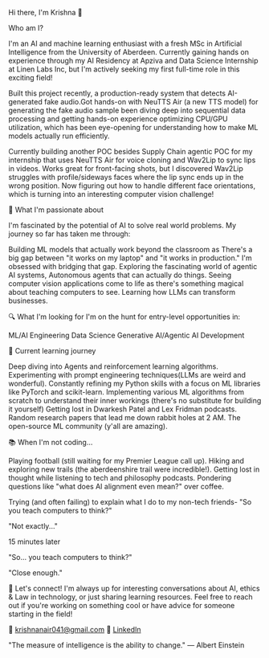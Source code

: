 Hi there, I'm Krishna 👋

Who am I?

I'm an AI and machine learning enthusiast with a fresh MSc in Artificial Intelligence from the University of Aberdeen. Currently gaining hands on experience through my AI Residency at Apziva and Data Science Internship at Linen Labs Inc, but I'm actively seeking my first full-time role in this exciting field!

Built this project recently, a production-ready system that detects AI-generated fake audio.Got hands-on with NeuTTS Air (a new TTS model) for generating the fake audio sample been diving deep into sequential data processing and getting hands-on experience optimizing CPU/GPU utilization, which has been eye-opening for understanding how to make ML models actually run efficiently.

Currently building another POC besides Supply Chain agentic POC for my internship that uses NeuTTS Air for voice cloning and Wav2Lip to sync lips in videos. Works great for front-facing shots, but I discovered Wav2Lip struggles with profile/sideways faces where the lip sync ends up in the wrong position. Now figuring out how to handle different face orientations, which is turning into an interesting computer vision challenge!

🚀 What I'm passionate about

I'm fascinated by the potential of AI to solve real world problems. My journey so far has taken me through:

Building ML models that actually work beyond the classroom as There's a big gap between "it works on my laptop" and "it works in production." I'm obsessed with bridging that gap.
Exploring the fascinating world of agentic AI systems, Autonomous agents that can actually do things.
Seeing computer vision applications come to life as there's something magical about teaching computers to see.
Learning how LLMs can transform businesses.

🔍 What I'm looking for
I'm on the hunt for entry-level opportunities in:

ML/AI Engineering
Data Science
Generative AI/Agentic AI Development

🌱 Current learning journey

Deep diving into Agents and reinforcement learning algorithms.
Experimenting with prompt engineering techniques(LLMs are weird and wonderful).
Constantly refining my Python skills with a focus on ML libraries like PyTorch and scikit-learn.
Implementing various ML algorithms from scratch to understand their inner workings (there's no substitute for building it yourself)
Getting lost in Dwarkesh Patel and Lex Fridman podcasts.
Random research papers that lead me down rabbit holes at 2 AM.
The open-source ML community (y'all are amazing).

📚 When I'm not coding...

Playing football (still waiting for my Premier League call up).
Hiking and exploring new trails (the aberdeenshire trail were incredible!).
Getting lost in thought while listening to tech and philosophy podcasts.
Pondering questions like "what does AI alignment even mean?" over coffee.

Trying (and often failing) to explain what I do to my non-tech friends-
"So you teach computers to think?"

"Not exactly..."

15 minutes later

"So... you teach computers to think?"

"Close enough."

🤝 Let's connect!
I'm always up for interesting conversations about AI, ethics & Law in technology, or just sharing learning resources. Feel free to reach out if you're working on something cool or have advice for someone starting in the field!

📧 krishnanair041@gmail.com
🔗 [LinkedIn](https://www.linkedin.com/in/krishna-nair-46621987/)

"The measure of intelligence is the ability to change." — Albert Einstein
<!---
krishna11-dot/krishna11-dot is a ✨ special ✨ repository because its `README.md` (this file) appears on your GitHub profile.
You can click the Preview link to take a look at your changes.
--->
